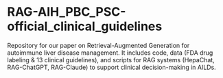 # RAG-AIH_PBC_PSC-official_clinical_guidelines
Repository for our paper on Retrieval-Augmented Generation for autoimmune liver disease management. It includes code, data (FDA drug labeling &amp; 13 clinical guidelines), and scripts for RAG systems (HepaChat, RAG-ChatGPT, RAG-Claude) to support clinical decision-making in AILDs.
